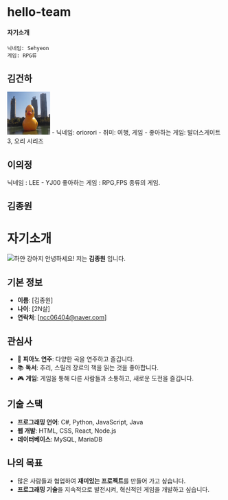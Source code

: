 # hello-team

#### 자기소개

    닉네임: Sehyeon
    게임: RPG류

## 김건하
<img width="100" height="100" src="./duck.jpg">
- 닉네임: oriorori
- 취미: 여행, 게임
- 좋아하는 게임: 발더스게이트3, 오리 시리즈

## 이의정
닉네임 : LEE - YJ00
좋아하는 게임 : RPG,FPS 종류의 게임.

## 김종원

# 자기소개

![하얀 강아지](https://i.esdrop.com/d/ZklKfna5T3.jpg  "하얀 강아지")
안녕하세요! 저는 **김종원** 입니다. 

## 기본 정보

-  **이름**: [김종원]
-  **나이**: [2N살]
-  **연락처**: [ncc06404@naver.com]

## 관심사

- 🎹 **피아노 연주**: 다양한 곡을 연주하고 즐깁니다.
- 📚 **독서**: 추리, 스릴러 장르의 책을 읽는 것을 좋아합니다.
- 🎮 **게임**: 게임을 통해 다른 사람들과 소통하고, 새로운 도전을 즐깁니다.

## 기술 스택

-  **프로그래밍 언어**: C#, Python, JavaScript, Java
-  **웹 개발**: HTML, CSS, React, Node.js
-  **데이터베이스**: MySQL, MariaDB

## 나의 목표

- 많은 사람들과 협업하여 **재미있는 프로젝트**를 만들어 가고 싶습니다.
-  **프로그래밍 기술**을 지속적으로 발전시켜, 혁신적인 게임을 개발하고 싶습니다.

##
